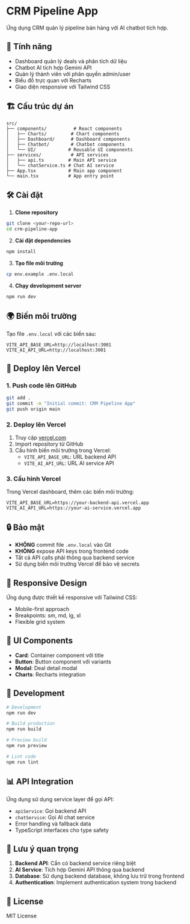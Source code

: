 # CRM Pipeline App

Ứng dụng CRM quản lý pipeline bán hàng với AI chatbot tích hợp.

## 🚀 Tính năng

- Dashboard quản lý deals và phân tích dữ liệu
- Chatbot AI tích hợp Gemini API
- Quản lý thành viên với phân quyền admin/user
- Biểu đồ trực quan với Recharts
- Giao diện responsive với Tailwind CSS

## 🏗️ Cấu trúc dự án

```
src/
├── components/          # React components
│   ├── Charts/         # Chart components
│   ├── Dashboard/      # Dashboard components
│   ├── Chatbot/        # Chatbot components
│   └── UI/            # Reusable UI components
├── services/           # API services
│   ├── api.ts         # Main API service
│   └── chatService.ts # Chat AI service
├── App.tsx            # Main app component
└── main.tsx           # App entry point
```

## 🛠️ Cài đặt

1. **Clone repository**
```bash
git clone <your-repo-url>
cd crm-pipeline-app
```

2. **Cài đặt dependencies**
```bash
npm install
```

3. **Tạo file môi trường**
```bash
cp env.example .env.local
```

4. **Chạy development server**
```bash
npm run dev
```

## 🌍 Biến môi trường

Tạo file `.env.local` với các biến sau:

```env
VITE_API_BASE_URL=http://localhost:3001
VITE_AI_API_URL=http://localhost:3001
```

## 🚀 Deploy lên Vercel

### 1. Push code lên GitHub

```bash
git add .
git commit -m "Initial commit: CRM Pipeline App"
git push origin main
```

### 2. Deploy lên Vercel

1. Truy cập [vercel.com](https://vercel.com)
2. Import repository từ GitHub
3. Cấu hình biến môi trường trong Vercel:
   - `VITE_API_BASE_URL`: URL backend API
   - `VITE_AI_API_URL`: URL AI service API

### 3. Cấu hình Vercel

Trong Vercel dashboard, thêm các biến môi trường:

```env
VITE_API_BASE_URL=https://your-backend-api.vercel.app
VITE_AI_API_URL=https://your-ai-service.vercel.app
```

## 🔒 Bảo mật

- **KHÔNG** commit file `.env.local` vào Git
- **KHÔNG** expose API keys trong frontend code
- Tất cả API calls phải thông qua backend service
- Sử dụng biến môi trường Vercel để bảo vệ secrets

## 📱 Responsive Design

Ứng dụng được thiết kế responsive với Tailwind CSS:
- Mobile-first approach
- Breakpoints: sm, md, lg, xl
- Flexible grid system

## 🎨 UI Components

- **Card**: Container component với title
- **Button**: Button component với variants
- **Modal**: Deal detail modal
- **Charts**: Recharts integration

## 🔧 Development

```bash
# Development
npm run dev

# Build production
npm run build

# Preview build
npm run preview

# Lint code
npm run lint
```

## 📊 API Integration

Ứng dụng sử dụng service layer để gọi API:

- `apiService`: Gọi backend API
- `chatService`: Gọi AI chat service
- Error handling và fallback data
- TypeScript interfaces cho type safety

## 🚨 Lưu ý quan trọng

1. **Backend API**: Cần có backend service riêng biệt
2. **AI Service**: Tích hợp Gemini API thông qua backend
3. **Database**: Sử dụng backend database, không lưu trữ trong frontend
4. **Authentication**: Implement authentication system trong backend

## 📝 License

MIT License

